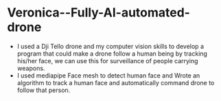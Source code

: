 # Veronica--Fully-AI-automated-drone
- I used a Dji Tello drone and my computer vision skills to develop a program that could make a drone follow a human being by tracking his/her face, we can use this for surveillance of people carrying weapons.
- I used mediapipe Face mesh to detect human face and Wrote an algorithm to track a human face and automatically command drone to follow that person.
